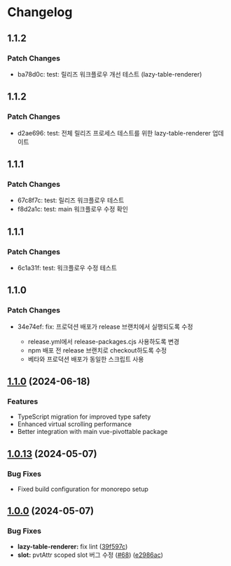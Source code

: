 # Changelog

## 1.1.2

### Patch Changes

- ba78d0c: test: 릴리즈 워크플로우 개선 테스트 (lazy-table-renderer)

## 1.1.2

### Patch Changes

- d2ae696: test: 전체 릴리즈 프로세스 테스트를 위한 lazy-table-renderer 업데이트

## 1.1.1

### Patch Changes

- 67c8f7c: test: 릴리즈 워크플로우 테스트
- f8d2a1c: test: main 워크플로우 수정 확인

## 1.1.1

### Patch Changes

- 6c1a31f: test: 워크플로우 수정 테스트

## 1.1.0

### Patch Changes

- 34e74ef: fix: 프로덕션 배포가 release 브랜치에서 실행되도록 수정

  - release.yml에서 release-packages.cjs 사용하도록 변경
  - npm 배포 전 release 브랜치로 checkout하도록 수정
  - 베타와 프로덕션 배포가 동일한 스크립트 사용

## [1.1.0](https://github.com/vue-pivottable/vue3-pivottable/compare/@vue-pivottable/lazy-table-renderer@1.0.13...@vue-pivottable/lazy-table-renderer@1.1.0) (2024-06-18)

### Features

- TypeScript migration for improved type safety
- Enhanced virtual scrolling performance
- Better integration with main vue-pivottable package

## [1.0.13](https://github.com/vue-pivottable/vue3-pivottable/compare/@vue-pivottable/lazy-table-renderer@1.0.12...@vue-pivottable/lazy-table-renderer@1.0.13) (2024-05-07)

### Bug Fixes

- Fixed build configuration for monorepo setup

## [1.0.0](https://github.com/vue-pivottable/vue3-pivottable/releases/tag/@vue-pivottable/lazy-table-renderer@1.0.0) (2024-05-07)

### Bug Fixes

- **lazy-table-renderer:** fix lint ([39f597c](https://github.com/vue-pivottable/vue3-pivottable/commit/39f597c081e885b7668fdaeec4ef38f2cb43b41c))
- **slot:** pvtAttr scoped slot 버그 수정 ([#68](https://github.com/vue-pivottable/vue3-pivottable/issues/68)) ([e2986ac](https://github.com/vue-pivottable/vue3-pivottable/commit/e2986acaf5e247551d499de9a70b7a5e17b85087))
